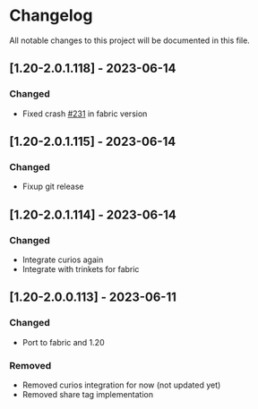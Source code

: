# Changelog
All notable changes to this project will be documented in this file.

## [1.20-2.0.1.118] - 2023-06-14
### Changed
 - Fixed crash [#231](https://github.com/MC-U-Team/Useful-Backpacks/issues/231) in fabric version

## [1.20-2.0.1.115] - 2023-06-14
### Changed
 - Fixup git release

## [1.20-2.0.1.114] - 2023-06-14
### Changed
 - Integrate curios again
 - Integrate with trinkets for fabric

## [1.20-2.0.0.113] - 2023-06-11
### Changed
 - Port to fabric and 1.20

### Removed
 - Removed curios integration for now (not updated yet)
 - Removed share tag implementation